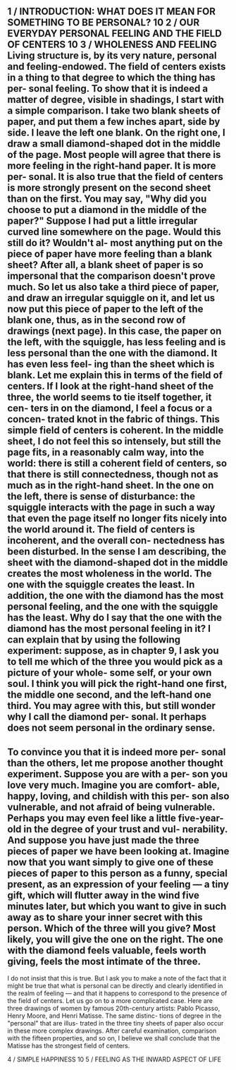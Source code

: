 1 / INTRODUCTION: WHAT DOES IT MEAN FOR SOMETHING TO BE PERSONAL?	10
2 / OUR EVERYDAY PERSONAL FEELING AND THE FIELD OF CENTERS	10
3 / WHOLENESS AND FEELING
Living structure is, by its very nature, personal
and feeling-endowed. The field of centers exists
in a thing to that degree to which the thing has per-
sonal feeling. To show that it is indeed a matter of
degree, visible in shadings, I start with a simple
comparison. I take two blank sheets of paper,
and put them a few inches apart, side by side. I
leave the left one blank. On the right one, I draw
a small diamond-shaped dot in the middle of
the page.
Most people will agree that there is more
feeling in the right-hand paper. It is more per-
sonal. It is also true that the field of centers is
more strongly present on the second sheet than
on the first.
You may say, "Why did you choose to put a
diamond in the middle of the paper?" Suppose I
had put a little irregular curved line somewhere
on the page. Would this still do it? Wouldn't al-
most anything put on the piece of paper have
more feeling than a blank sheet? After all, a
blank sheet of paper is so impersonal that the
comparison doesn't prove much.
So let us also take a third piece of paper, and
draw an irregular squiggle on it, and let us now
put this piece of paper to the left of the blank
one, thus, as in the second row of drawings (next
page). In this case, the paper on the left, with the
squiggle, has less feeling and is less personal than
the one with the diamond. It has even less feel-
ing than the sheet which is blank.
Let me explain this in terms of the field of
centers. If I look at the right-hand sheet of the
three, the world seems to tie itself together, it cen-
ters in on the diamond, I feel a focus or a concen-
trated knot in the fabric of things. This simple
field of centers is coherent. In the middle sheet, I
do not feel this so intensely, but still the page fits,
in a reasonably calm way, into the world: there is
still a coherent field of centers, so that there is still
connectedness, though not as much as in the
right-hand sheet. In the one on the left, there is
sense of disturbance: the squiggle interacts with
the page in such a way that even the page itself no
longer fits nicely into the world around it. The
field of centers is incoherent, and the overall con-
nectedness has been disturbed.
In the sense I am describing, the sheet with
the diamond-shaped dot in the middle creates the
most wholeness in the world. The one with the
squiggle creates the least. In addition, the one
with the diamond has the most personal feeling,
and the one with the squiggle has the least.
Why do I say that the one with the diamond
has the most personal feeling in it? I can explain
that by using the following experiment: suppose,
as in chapter 9, I ask you to tell me which of the
three you would pick as a picture of your whole-
some self, or your own soul. I think you will pick
the right-hand one first, the middle one second,
and the left-hand one third. You may agree with
this, but still wonder why I call the diamond per-
sonal. It perhaps does not seem personal in the
ordinary sense.
-
To convince you that it is indeed more per-
sonal than the others, let me propose another
thought experiment. Suppose you are with a per-
son you love very much. Imagine you are comfort-
able, happy, loving, and childish with this per-
son also vulnerable, and not afraid of being
vulnerable. Perhaps you may even feel like a little
five-year-old in the degree of your trust and vul-
nerability. And suppose you have just made the
three pieces of paper we have been looking at.
Imagine now that you want simply to give one
of these pieces of paper to this person as a funny,
special present, as an expression of your feeling —
a tiny gift, which will flutter away in the wind five
minutes later, but which you want to give in such
away as to share your inner secret with this person.
Which of the three will you give? Most likely, you
will give the one on the right. The one with the
diamond feels valuable, feels worth giving, feels
the most intimate of the three.
-
I do not insist that this is true. But I ask you
to make a note of the fact that it might be true
that what is personal can be directly and clearly
identified in the realm of feeling — and that it
happens to correspond to the presence of the field
of centers.
Let us go on to a more complicated case.
Here are three drawings of women by famous
20th-century artists: Pablo Picasso, Henry
Moore, and Henri Matisse. The same distinc-
tions of degree in the "personal" that are illus-
trated in the three tiny sheets of paper also
occur in these more complex drawings. After
careful examination, comparison with the fifteen
properties, and so on, I believe we shall conclude
that the Matisse has the strongest field of centers.


4 / SIMPLE HAPPINESS	10
5 /  FEELING AS THE INWARD ASPECT OF LIFE
